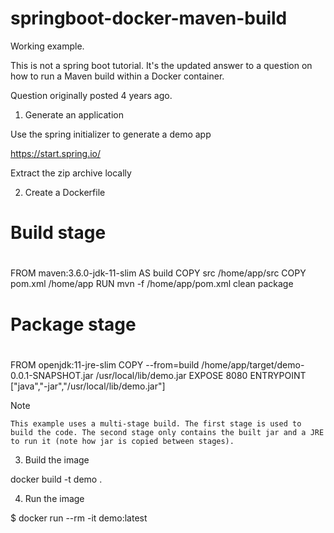 # springboot-docker-maven-build

Working example.

This is not a spring boot tutorial. It's the updated answer to a question on how to run a Maven build within a Docker container.

Question originally posted 4 years ago.
1. Generate an application

Use the spring initializer to generate a demo app

https://start.spring.io/

Extract the zip archive locally

2. Create a Dockerfile

#
# Build stage
#
FROM maven:3.6.0-jdk-11-slim AS build
COPY src /home/app/src
COPY pom.xml /home/app
RUN mvn -f /home/app/pom.xml clean package

#
# Package stage
#
FROM openjdk:11-jre-slim
COPY --from=build /home/app/target/demo-0.0.1-SNAPSHOT.jar /usr/local/lib/demo.jar
EXPOSE 8080
ENTRYPOINT ["java","-jar","/usr/local/lib/demo.jar"]

Note

    This example uses a multi-stage build. The first stage is used to build the code. The second stage only contains the built jar and a JRE to run it (note how jar is copied between stages).

3. Build the image

docker build -t demo .

4. Run the image

$ docker run --rm -it demo:latest
